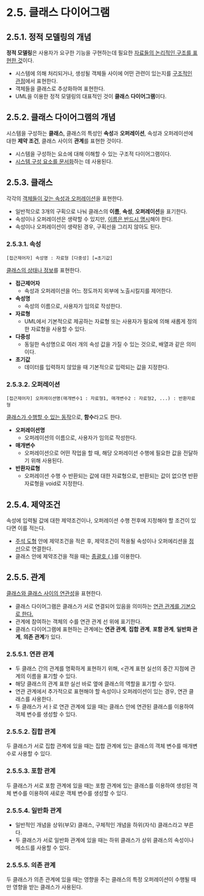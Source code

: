# 2.5. 클래스 다이어그램

## 2.5.1. 정적 모델링의 개념
**정적 모델링**은 사용자가 요구한 기능을 구현하는데 필요한 <u>자료들의 논리적인 구조를 표현한 것</u>이다.
- 시스템에 의해 처리되거나, 생성될 객체들 사이에 어떤 관련이 있는지를 <u>구조적인 관점</u>에서 표현한다.
- 객체들을 클래스로 추상화하여 표현한다.
- UML을 이용한 정적 모델링의 대표적인 것이 **클래스 다이어그램**이다.

## 2.5.2. 클래스 다이어그램의 개념
시스템을 구성하는 **클래스**, 클래스의 특성인 **속성**과 **오퍼레이션**, 속성과 오퍼레이션에 대한 **제약 조건**, 클래스 사이의 **관계**를 표현한 것이다.
- 시스템을 구성하는 요소에 대해 이해할 수 있는 구조적 다이어그램이다.
- <u>시스템 구성 요소를 문서화</u>하는 데 사용된다.

## 2.5.3. 클래스
각각의 <u>객체들이 갖는 속성과 오퍼레이션</u>을 표현한다.
- 일반적으로 3개의 구획으로 나눠 클래스의 **이름**, **속성**, **오퍼레이션**을 표기한다.
- 속성이나 오퍼레이션은 생략할 수 있지만, <u>이름은 반드시 명시</u>해야 한다.
- 속성이나 오퍼레이션이 생략된 경우, 구획선을 그리지 않아도 된다.

### 2.5.3.1. 속성
    [접근제어자] 속성명 : 자료형 [다중성] [=초기값]
<u>클래스의 상태나 정보</u>를 표현한다.
- **접근제어자**
  - 속성과 오퍼레이션을 어느 정도까지 외부에 노출시킬지를 제어한다.
- **속성명**
    - 속성의 이름으로, 사용자가 임의로 작성한다.
- **자료형**
    - UML에서 기본적으로 제공하는 자료형 또는 사용자가 필요에 의해 새롭게 정의한 자료형을 사용할 수 있다.
 - **다중성**
    - 동일한 속성명으로 여러 개의 속성 값을 가질 수 있는 것으로, 배열과 같은 의미이다.
- **초기값**
    - 데이터를 입력하지 않았을 때 기본적으로 입력되는 값을 지정한다.

### 2.5.3.2. 오퍼레이션
    [접근제어자] 오퍼레이션명(매개변수1 : 자료형1, 매개변수2 : 자료형2, ...) : 반환자료형
<u>클래스가 수행할 수 있는 동작</u>으로, **함수**라고도 한다.
- **오퍼레이션명**
  - 오퍼레이션의 이름으로, 사용자가 임의로 작성한다.
- **매개변수**
  - 오퍼레이션으로 어떤 작업을 할 때, 해당 오퍼레이션 수행에 필요한 값을 전달하기 위해 사용된다.
- **반환자료형**
  - 오퍼레이션 수행 수 반환되는 값에 대한 자료형으로, 반환되는 값이 없으면 반환자료형을 void로 지정한다.

## 2.5.4. 제약조건
속성에 입력될 값에 대한 제약조건이나, 오퍼레이션 수행 전후에 지정해야 할 조건이 있다면 이를 적는다.
- <u>주석 도형</u> 안에 제약조건을 적은 후, 제약조건이 적용될 속성이나 오퍼에리션을 <u>점선</u>으로 연결한다.
- 클래스 안에 제약조건을 적을 때는 <u>종괄호 { }</u>를 이용한다.

## 2.5.5. 관계
<u>클래스와 클래스 사이의 연관성</u>을 표현한다.
- 클래스 다이어그램은 클래스가 서로 연결되어 있음을 의미하는 <u>연관 관계를 기본으로 한다.</u>
- 관계에 참여하는 객체의 수를 연관 관계 선 위에 표기한다.
- 클래스 다이어그램에 표현하는 관계에는 **연관 관계**, **집합 관계**, **포함 관계**, **일반화 관계**, **의존 관계**가 있다.

### 2.5.5.1. 연관 관계
- 두 클래스 간의 관계를 명확하게 표현하기 위해, <관계 표현 실선의 중간 지점에 관계의 이름을 표기할 수 있다.
- 해당 클래스의 관계 표햔 실선 바로 옆에 클래스의 역할을 표기할 수 있다.
- 연관 관계에서 추가적으로 표현해야 할 속성이나 오퍼레이션이 있는 경우, 연관 클래스를 사용한다.
- 두 클래스가 서ㅏ로 연관 관계에 있을 때는 클래스 안에 연관된 클래스를 이용하여 객체 변수를 생성할 수 있다.

### 2.5.5.2. 집합 관계
두 클래스가 서로 집합 관계에 있을 때는 집합 관계에 있는 클래스의 객체 변수를 매개변수로 사용할 수 있다.

### 2.5.5.3. 포함 관계
두 클래스가 서로 포함 관계에 있을 때는 포함 관계에 있는 클래스를 이용하여 생성된 객체 변수를 이용하여 새로운 객체 변수를 생성할 수 있다.

### 2.5.5.4. 일반화 관계
- 일반적인 개념을 상위(부모) 클래스, 구체적인 개념을 하위(자식) 클래스라고 부른다.
- 두 클래스가 서로 일반화 관계에 있을 때는 하위 클래스가 상위 클래스의 속성이나 메소드를 사용할 수 있다.

### 2.5.5.5. 의존 관계
두 클래스가 의존 관계에 있을 때는 영향을 주는 클래스의 특정 오퍼레이션이 수행될 때만 영향을 받는 클래스가 사용된다.